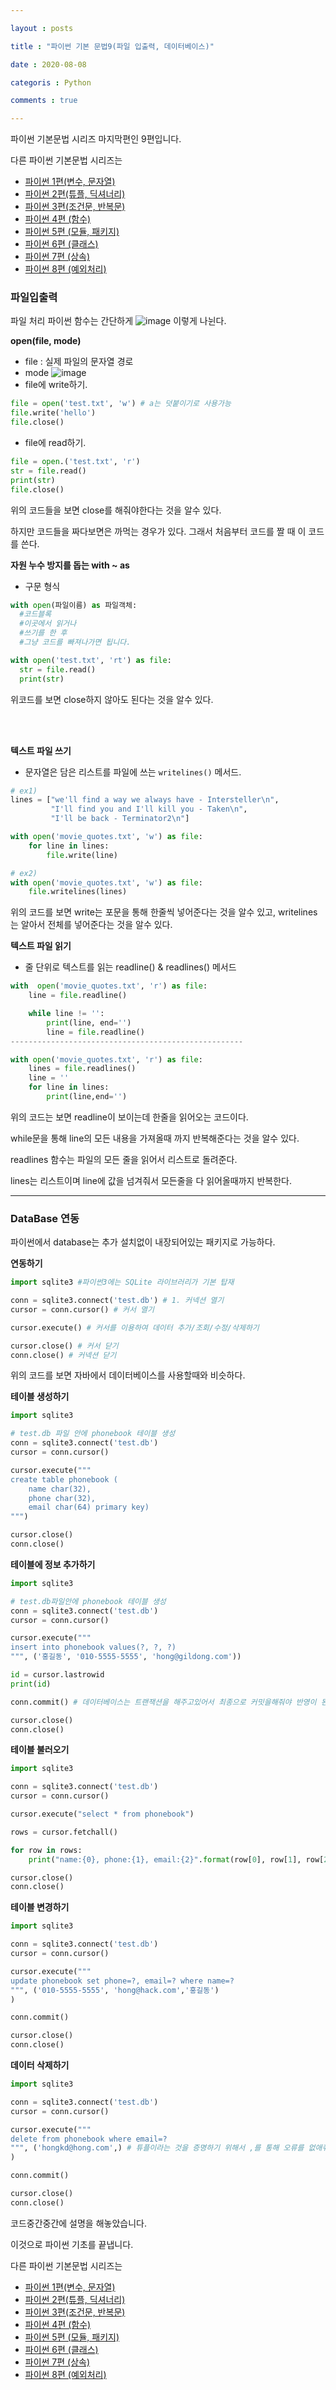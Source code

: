 ```yaml
---

layout : posts

title : "파이썬 기본 문법9(파일 입출력, 데이터베이스)"

date : 2020-08-08

categoris : Python

comments : true

---
```


파이썬 기본문법 시리즈 마지막편인 9편입니다.

다른 파이썬 기본문법 시리즈는
- [파이썬 1편(변수, 문자열)](https://pkt369.github.io/pythonBasic1/)
- [파이썬 2편(튜플, 딕셔너리)](https://pkt369.github.io/pythonBasic2/)
- [파이썬 3편(조건문, 반복문)](https://pkt369.github.io/pythonBasic3/)
- [파이썬 4편 (함수)](https://pkt369.github.io/pythonBasic4/)
- [파이썬 5편 (모듈, 패키지)](https://pkt369.github.io/pythonBasic5/)
- [파이썬 6편 (클래스)](https://pkt369.github.io/pythonBasic6/)
- [파이썬 7편 (상속)](https://pkt369.github.io/pythonBasic7/)
- [파이썬 8편 (예외처리)](https://pkt369.github.io/pythonBasic8/)

<h3>파일입출력</h3>

파일 처리 파이썬 함수는 간단하게
![image](https://user-images.githubusercontent.com/66049273/89366135-3a415f00-d711-11ea-8e1f-4dc78d06fc6b.png)
이렇게 나뉜다.

**open(file, mode)**
- file : 실제 파일의 문자열 경로
- mode
![image](https://user-images.githubusercontent.com/66049273/89366230-71177500-d711-11ea-81c6-1d99e3747d7b.png)
- file에 write하기.

```python
file = open('test.txt', 'w') # a는 덧붙이기로 사용가능
file.write('hello')
file.close()
```

- file에 read하기.

```python
file = open.('test.txt', 'r')
str = file.read()
print(str)
file.close()
```

위의 코드들을 보면 close를 해줘야한다는 것을 알수 있다.

하지만 코드들을 짜다보면은 까먹는 경우가 있다. 그래서 처음부터 코드를 짤 때 이 코드를 쓴다.

**자원 누수 방지를 돕는 with ~ as**
- 구문 형식

```python
with open(파일이름) as 파일객체:
  #코드블록
  #이곳에서 읽거나
  #쓰기를 한 후
  #그냥 코드를 빠져나가면 됩니다.

with open('test.txt', 'rt') as file:
  str = file.read()
  print(str)
```

위코드를 보면 close하지 않아도 된다는 것을 알수 있다.

<br>
<br>

**텍스트 파일 쓰기**
- 문자열은 담은 리스트를 파일에 쓰는 `writelines()` 메서드.

```python
# ex1)
lines = ["we'll find a way we always have - Intersteller\n",
         "I'll find you and I'll kill you - Taken\n",
         "I'll be back - Terminator2\n"]

with open('movie_quotes.txt', 'w') as file:
    for line in lines:
        file.write(line)

# ex2)
with open('movie_quotes.txt', 'w') as file:
    file.writelines(lines)
```

위의 코드를 보면 write는 포문을 통해 한줄씩 넣어준다는 것을 알수 있고, writelines는 알아서 전체를 넣어준다는 것을 알수 있다.

**텍스트 파일 읽기**
- 줄 단위로 텍스트를 읽는 readline() & readlines() 메서드

```python
with  open('movie_quotes.txt', 'r') as file:
    line = file.readline()

    while line != '':
        print(line, end='')
        line = file.readline()
----------------------------------------------------

with open('movie_quotes.txt', 'r') as file:
    lines = file.readlines()
    line = ''
    for line in lines:
        print(line,end='')
```

위의 코드는 보면 readline이 보이는데 한줄을 읽어오는 코드이다.

while문을 통해 line의 모든 내용을 가져올때 까지 반복해준다는 것을 알수 있다.

readlines 함수는 파일의 모든 줄을 읽어서 리스트로 돌려준다.

lines는 리스트이며 line에 값을 넘겨줘서 모든줄을 다 읽어올때까지 반복한다.

<hr>

<h3>DataBase 연동</h3>

파이썬에서 database는 추가 설치없이 내장되어있는 패키지로 가능하다.

**연동하기**

```python
import sqlite3 #파이썬3에는 SQLite 라이브러리가 기본 탑재

conn = sqlite3.connect('test.db') # 1. 커넥션 열기
cursor = conn.cursor() # 커서 열기

cursor.execute() # 커서를 이용하여 데이터 추가/조회/수정/삭제하기

cursor.close() # 커서 닫기
conn.close() # 커넥션 닫기
```

위의 코드를 보면 자바에서 데이터베이스를 사용할때와 비슷하다.

**테이블 생성하기**

```python
import sqlite3

# test.db 파일 안에 phonebook 테이블 생성
conn = sqlite3.connect('test.db')
cursor = conn.cursor()

cursor.execute("""
create table phonebook (
    name char(32),
    phone char(32),
    email char(64) primary key)
""")

cursor.close()
conn.close()
```

**테이블에 정보 추가하기**

```python
import sqlite3

# test.db파일안에 phonebook 테이블 생성
conn = sqlite3.connect('test.db')
cursor = conn.cursor()

cursor.execute("""
insert into phonebook values(?, ?, ?)
""", ('홍길동', '010-5555-5555', 'hong@gildong.com'))

id = cursor.lastrowid
print(id)

conn.commit() # 데이터베이스는 트랜잭션을 해주고있어서 최종으로 커밋을해줘야 반영이 된다.

cursor.close()
conn.close()
```

**테이블 불러오기**

```python
import sqlite3

conn = sqlite3.connect('test.db')
cursor = conn.cursor()

cursor.execute("select * from phonebook")

rows = cursor.fetchall()

for row in rows:
    print("name:{0}, phone:{1}, email:{2}".format(row[0], row[1], row[2]))

cursor.close()
conn.close()
```

**테이블 변경하기**

```python
import sqlite3

conn = sqlite3.connect('test.db')
cursor = conn.cursor()

cursor.execute("""
update phonebook set phone=?, email=? where name=?
""", ('010-5555-5555', 'hong@hack.com','홍길동')
)

conn.commit()

cursor.close()
conn.close()
```

**데이터 삭제하기**

```python
import sqlite3

conn = sqlite3.connect('test.db')
cursor = conn.cursor()

cursor.execute("""
delete from phonebook where email=?
""", ('hongkd@hong.com',) # 튜플이라는 것을 증명하기 위해서 ,를 통해 오류를 없애줘야한다. (혼자일때만 사용)
)

conn.commit()

cursor.close()
conn.close()
```

코드중간중간에 설명을 해놓았습니다.

이것으로 파이썬 기초를 끝냅니다.

다른 파이썬 기본문법 시리즈는
- [파이썬 1편(변수, 문자열)](https://pkt369.github.io/pythonBasic1/)
- [파이썬 2편(튜플, 딕셔너리)](https://pkt369.github.io/pythonBasic2/)
- [파이썬 3편(조건문, 반복문)](https://pkt369.github.io/pythonBasic3/)
- [파이썬 4편 (함수)](https://pkt369.github.io/pythonBasic4/)
- [파이썬 5편 (모듈, 패키지)](https://pkt369.github.io/pythonBasic5/)
- [파이썬 6편 (클래스)](https://pkt369.github.io/pythonBasic6/)
- [파이썬 7편 (상속)](https://pkt369.github.io/pythonBasic7/)
- [파이썬 8편 (예외처리)](https://pkt369.github.io/pythonBasic8/)
